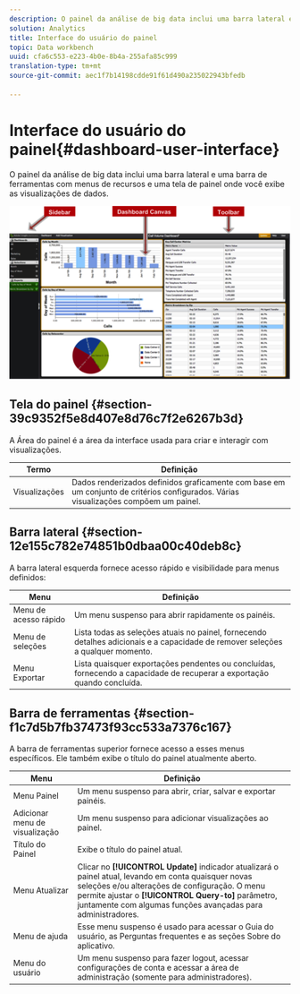 ```yaml
---
description: O painel da análise de big data inclui uma barra lateral e uma barra de ferramentas com menus de recursos e uma tela de painel onde você exibe as visualizações de dados.
solution: Analytics
title: Interface do usuário do painel
topic: Data workbench
uuid: cfa6c553-e223-4b0e-8b4a-255afa85c999
translation-type: tm+mt
source-git-commit: aec1f7b14198cdde91f61d490a235022943bfedb

---
```



# Interface do usuário do painel{#dashboard-user-interface}

O painel da análise de big data inclui uma barra lateral e uma barra de ferramentas com menus de recursos e uma tela de painel onde você exibe as visualizações de dados.

![](assets/dashboard_ui.png)

## Tela do painel {#section-39c9352f5e8d407e8d76c7f2e6267b3d}

A Área do painel é a área da interface usada para criar e interagir com visualizações.

| Termo | Definição |
|---|---|
| Visualizações | Dados renderizados definidos graficamente com base em um conjunto de critérios configurados. Várias visualizações compõem um painel. |

## Barra lateral {#section-12e155c782e74851b0dbaa00c40deb8c}

A barra lateral esquerda fornece acesso rápido e visibilidade para menus definidos:

| Menu | Definição |
|---|---|
| Menu de acesso rápido | Um menu suspenso para abrir rapidamente os painéis. |
| Menu de seleções | Lista todas as seleções atuais no painel, fornecendo detalhes adicionais e a capacidade de remover seleções a qualquer momento. |
| Menu Exportar | Lista quaisquer exportações pendentes ou concluídas, fornecendo a capacidade de recuperar a exportação quando concluída. |

## Barra de ferramentas {#section-f1c7d5b7fb37473f93cc533a7376c167}

A barra de ferramentas superior fornece acesso a esses menus específicos. Ele também exibe o título do painel atualmente aberto.

| Menu | Definição |
|---|---|
| Menu Painel | Um menu suspenso para abrir, criar, salvar e exportar painéis. |
| Adicionar menu de visualização | Um menu suspenso para adicionar visualizações ao painel. |
| Título do Painel | Exibe o título do painel atual. |
| Menu Atualizar | Clicar no **[!UICONTROL Update]** indicador atualizará o painel atual, levando em conta quaisquer novas seleções e/ou alterações de configuração. O menu permite ajustar o **[!UICONTROL Query-to]** parâmetro, juntamente com algumas funções avançadas para administradores. |
| Menu de ajuda | Esse menu suspenso é usado para acessar o Guia do usuário, as Perguntas frequentes e as seções Sobre do aplicativo. |
| Menu do usuário | Um menu suspenso para fazer logout, acessar configurações de conta e acessar a área de administração (somente para administradores). |

